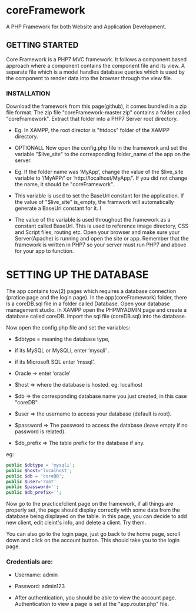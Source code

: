 # coreFramework

A PHP Framework for both Website and Application Development.

## GETTING STARTED

Core Framework is a PHP7 MVC framework. It follows a component based approach where a component contains the component file and its view. A separate file which is a model handles database queries which is used by the component to render data into the browser through the view file.

### INSTALLATION
Download the framework from this page(github), it comes bundled in a zip file format. 
The zip file "coreFramework-master.zip" contains a folder called "coreFramework". Extract that folder into a PHP7 Server root directory.
* Eg. In XAMPP, the root director is "htdocs" folder of the XAMPP directory.

* OPTIONALL Now open the config.php file in the framework and set the variable "$live_site" to the corresponding folder_name of the app on the server. 

* Eg. If the folder name was ‘MyApp’, change the value of the $live_site variable to ‘/MyAPP/’ or ‘http://localhost/MyApp/’. If you did not change the name, it should be "coreFramework".

* This variable is used to set the BaseUrl constant for the application.
If the value of "$live_site" is_empty, the framwork will automatically generate a BaseUrl constant for it.
I


* The value of the variable is used throughout the framework as a constant called BaseUrl. This is used to reference image directory, CSS and Script files, routing etc.
Open your browser and make sure your Server(Apache) is running and open the site or app.
Remember that the framework is written in PHP7 so your server must run PHP7 and above for your app to function.

# SETTING UP THE DATABASE
The app contains tow(2) pages which requires a database connection (pratice page and the login page). In the app(coreFramework) folder, there is a coreDB.sql file in a folder called Database. Open your database management studio. In XAMPP open the PHPMYADMIN page and create a database called coreDB. Import the sql file (coreDB.sql) into the database. 

Now open the config.php file and set the variables:

*	$dbtype = meaning the database type, 
  *	if its MySQL or MySQLi, enter ‘mysqli’ . 
  *	if its Microsoft SQL enter ‘mssql’. 
  *	Oracle ->  enter ‘oracle’ 

*	$host => where the database is hosted. eg: localhost
*	$db => the corresponding database name you just created, in this case "coreDB". 
*	$user => the username to access your database (default is root). 
*	$password => The password to access the database (leave empty if no password is related). 
*	$db_prefix => The table prefix for the database if any.

eg:

```PHP
public $dbtype = 'mysqli';
public $host='localhost';
public $db = 'coreDB';
public $user='root'
public $password='';
public $db_prefix='';

```
Now go to the practice/client page on the framework, if all things are properly set, the page should display correctly with some data from the database being displayed on the table. In this page, you can decide to add new client, edit cleint's info, and delete a client. Try them. 

You can also go to the login page, just go back to the home page, scroll down and click on the account button. This should take you to the login page. 

### Credentials are: 
*	Username: admin 
*	Password: admin123 

* After authentication, you should be able to view the account page. Authentication to view a page is set at the "app.router.php" file.